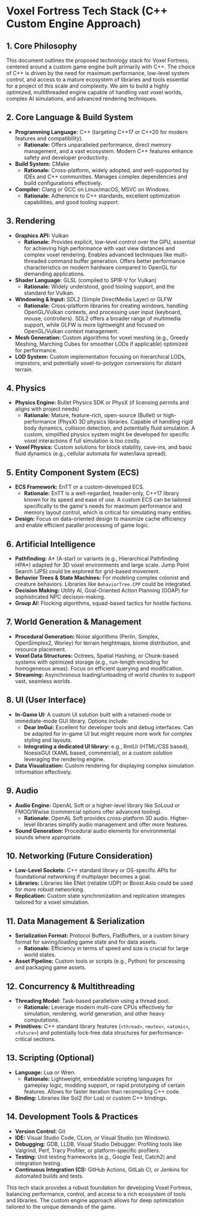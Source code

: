 # Voxel Fortress Tech Stack (C++ Custom Engine Approach)

## 1. Core Philosophy

This document outlines the proposed technology stack for Voxel Fortress, centered around a custom game engine built primarily with C++. The choice of C++ is driven by the need for maximum performance, low-level system control, and access to a mature ecosystem of libraries and tools essential for a project of this scale and complexity. We aim to build a highly optimized, multithreaded engine capable of handling vast voxel worlds, complex AI simulations, and advanced rendering techniques.

## 2. Core Language & Build System

*   **Programming Language:** C++ (targeting C++17 or C++20 for modern features and compatibility).
    *   **Rationale:** Offers unparalleled performance, direct memory management, and a vast ecosystem. Modern C++ features enhance safety and developer productivity.
*   **Build System:** CMake
    *   **Rationale:** Cross-platform, widely adopted, and well-supported by IDEs and C++ communities. Manages complex dependencies and build configurations effectively.
*   **Compiler:** Clang or GCC on Linux/macOS, MSVC on Windows.
    *   **Rationale:** Adherence to C++ standards, excellent optimization capabilities, and good tooling support.

## 3. Rendering

*   **Graphics API:** Vulkan
    *   **Rationale:** Provides explicit, low-level control over the GPU, essential for achieving high performance with vast view distances and complex voxel rendering. Enables advanced techniques like multi-threaded command buffer generation. Offers better performance characteristics on modern hardware compared to OpenGL for demanding applications.
*   **Shader Language:** GLSL (compiled to SPIR-V for Vulkan)
    *   **Rationale:** Widely understood, good tooling support, and the standard for Vulkan.
*   **Windowing & Input:** SDL2 (Simple DirectMedia Layer) or GLFW
    *   **Rationale:** Cross-platform libraries for creating windows, handling OpenGL/Vulkan contexts, and processing user input (keyboard, mouse, controllers). SDL2 offers a broader range of multimedia support, while GLFW is more lightweight and focused on OpenGL/Vulkan context management.
*   **Mesh Generation:** Custom algorithms for voxel meshing (e.g., Greedy Meshing, Marching Cubes for smoother LODs if applicable) optimized for performance.
*   **LOD System:** Custom implementation focusing on hierarchical LODs, impostors, and potentially voxel-to-polygon conversions for distant terrain.

## 4. Physics

*   **Physics Engine:** Bullet Physics SDK or PhysX (if licensing permits and aligns with project needs)
    *   **Rationale:** Mature, feature-rich, open-source (Bullet) or high-performance (PhysX) 3D physics libraries. Capable of handling rigid body dynamics, collision detection, and potentially fluid simulation. A custom, simplified physics system might be developed for specific voxel interactions if full simulation is too costly.
*   **Voxel Physics:** Custom solutions for block stability, cave-ins, and basic fluid dynamics (e.g., cellular automata for water/lava spread).

## 5. Entity Component System (ECS)

*   **ECS Framework:** EnTT or a custom-developed ECS.
    *   **Rationale:** EnTT is a well-regarded, header-only, C++17 library known for its speed and ease of use. A custom ECS can be tailored specifically to the game's needs for maximum performance and memory layout control, which is critical for simulating many entities.
*   **Design:** Focus on data-oriented design to maximize cache efficiency and enable efficient parallel processing of game logic.

## 6. Artificial Intelligence

*   **Pathfinding:** A* (A-star) or variants (e.g., Hierarchical Pathfinding HPA*) adapted for 3D voxel environments and large scale. Jump Point Search (JPS) could be explored for grid-based movement.
*   **Behavior Trees & State Machines:** For modeling complex colonist and creature behaviors. Libraries like `BehaviorTree.CPP` could be integrated.
*   **Decision Making:** Utility AI, Goal-Oriented Action Planning (GOAP) for sophisticated NPC decision-making.
*   **Group AI:** Flocking algorithms, squad-based tactics for hostile factions.

## 7. World Generation & Management

*   **Procedural Generation:** Noise algorithms (Perlin, Simplex, OpenSimplex2, Worley) for terrain heightmaps, biome distribution, and resource placement.
*   **Voxel Data Structures:** Octrees, Spatial Hashing, or Chunk-based systems with optimized storage (e.g., run-length encoding for homogeneous areas). Focus on efficient querying and modification.
*   **Streaming:** Asynchronous loading/unloading of world chunks to support vast, seamless worlds.

## 8. UI (User Interface)

*   **In-Game UI:** A custom UI solution built with a retained-mode or immediate-mode GUI library. Options include:
    *   **Dear ImGui:** Excellent for developer tools and debug interfaces. Can be adapted for in-game UI but might require more work for complex styling and layouts.
    *   **Integrating a dedicated UI library:** e.g., RmlUi (HTML/CSS based), NoesisGUI (XAML based, commercial), or a custom solution leveraging the rendering engine.
*   **Data Visualization:** Custom rendering for displaying complex simulation information effectively.

## 9. Audio

*   **Audio Engine:** OpenAL Soft or a higher-level library like SoLoud or FMOD/Wwise (commercial options offer advanced tooling).
    *   **Rationale:** OpenAL Soft provides cross-platform 3D audio. Higher-level libraries simplify audio management and offer more features.
*   **Sound Generation:** Procedural audio elements for environmental sounds where appropriate.

## 10. Networking (Future Consideration)

*   **Low-Level Sockets:** C++ standard library or OS-specific APIs for foundational networking if multiplayer becomes a goal.
*   **Libraries:** Libraries like ENet (reliable UDP) or Boost.Asio could be used for more robust networking.
*   **Replication:** Custom state synchronization and replication strategies tailored for a voxel simulation.

## 11. Data Management & Serialization

*   **Serialization Format:** Protocol Buffers, FlatBuffers, or a custom binary format for saving/loading game state and for data assets.
    *   **Rationale:** Efficiency in terms of speed and size is crucial for large world states.
*   **Asset Pipeline:** Custom tools or scripts (e.g., Python) for processing and packaging game assets.

## 12. Concurrency & Multithreading

*   **Threading Model:** Task-based parallelism using a thread pool.
    *   **Rationale:** Leverage modern multi-core CPUs effectively for simulation, rendering, world generation, and other heavy computations.
*   **Primitives:** C++ standard library features (`<thread>`, `<mutex>`, `<atomic>`, `<future>`) and potentially lock-free data structures for performance-critical sections.

## 13. Scripting (Optional)

*   **Language:** Lua or Wren.
    *   **Rationale:** Lightweight, embeddable scripting languages for gameplay logic, modding support, or rapid prototyping of certain features. Allows for faster iteration than recompiling C++ code.
*   **Binding:** Libraries like Sol2 (for Lua) or custom C++ bindings.

## 14. Development Tools & Practices

*   **Version Control:** Git
*   **IDE:** Visual Studio Code, CLion, or Visual Studio (on Windows).
*   **Debugging:** GDB, LLDB, Visual Studio Debugger. Profiling tools like Valgrind, Perf, Tracy Profiler, or platform-specific profilers.
*   **Testing:** Unit testing frameworks (e.g., Google Test, Catch2) and integration testing.
*   **Continuous Integration (CI):** GitHub Actions, GitLab CI, or Jenkins for automated builds and tests.

This tech stack provides a robust foundation for developing Voxel Fortress, balancing performance, control, and access to a rich ecosystem of tools and libraries. The custom engine approach allows for deep optimization tailored to the unique demands of the game.
